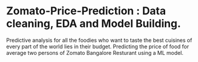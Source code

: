 # Zomato-Price-Prediction : Data cleaning, EDA and Model Building.
Predictive analysis for all the foodies who want to taste the best cuisines of every part of the world lies in their budget.
Predicting the price of food for average two persons of Zomato Bangalore Resturant using a ML model.

